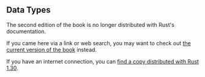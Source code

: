 ## Data Types

The second edition of the book is no longer distributed with Rust's documentation.

If you came here via a link or web search, you may want to check out [the current
version of the book](/src/ch03-02-data-types.md) instead.

If you have an internet connection, you can [find a copy distributed with
Rust
1.30](https://doc.rust-lang.org/1.30.0/book/second-edition/ch03-02-data-types.html).